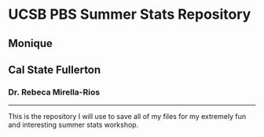 
# UCSB PBS Summer Stats Repository

## Monique

## Cal State Fullerton

### Dr. Rebeca Mirella-Rios

------------------------------------------------------------------------

This is the repository I will use to save all of my files for my
extremely fun and interesting summer stats workshop.
